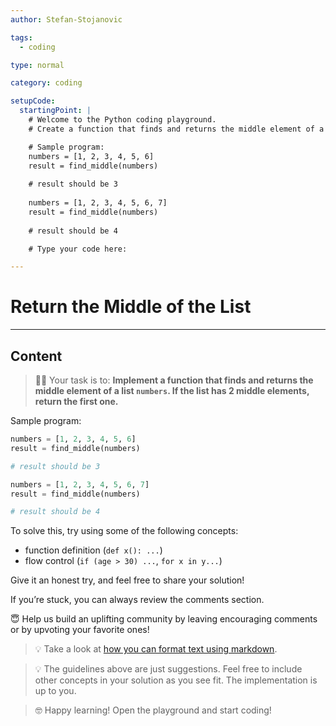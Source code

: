```yaml
---
author: Stefan-Stojanovic

tags:
  - coding

type: normal

category: coding

setupCode:
  startingPoint: |
    # Welcome to the Python coding playground.
    # Create a function that finds and returns the middle element of a list. If the list has 2 middle elements, return the first one.

    # Sample program:
    numbers = [1, 2, 3, 4, 5, 6]
    result = find_middle(numbers)
    
    # result should be 3
    
    numbers = [1, 2, 3, 4, 5, 6, 7]
    result = find_middle(numbers)
    
    # result should be 4

    # Type your code here:

---
```


# Return the Middle of the List

---

## Content

> 👩‍💻 Your task is to: **Implement a function that finds and returns the middle element of a list `numbers`. If the list has 2 middle elements, return the first one.**

Sample program:
```python
numbers = [1, 2, 3, 4, 5, 6]
result = find_middle(numbers)

# result should be 3

numbers = [1, 2, 3, 4, 5, 6, 7]
result = find_middle(numbers)

# result should be 4
```

To solve this, try using some of the following concepts:
- function definition (`def x(): ...`)
- flow control (`if (age > 30) ...`, `for x in y...`)

Give it an honest try, and feel free to share your solution!

If you’re stuck, you can always review the comments section.

😇 Help us build an uplifting community by leaving encouraging comments or by upvoting your favorite ones!

> 💡 Take a look at [how you can format text using markdown](https://www.enki.com/glossary/general/markdown-formatting).

> 💡 The guidelines above are just suggestions. Feel free to include other concepts in your solution as you see fit. The implementation is up to you.

> 🤓 Happy learning! Open the playground and start coding!
